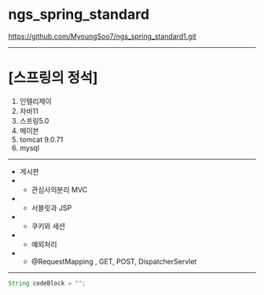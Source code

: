 # ngs_spring_standard
https://github.com/MyoungSoo7/ngs_spring_standard1.git

----------------------------------------
# [스프링의 정석]
1. 인텔리제이
2. 자바11
3. 스프링5.0 
4. 메이븐
5. tomcat 9.0.71
6. mysql

----------------------------------------

* 게시판
* * 관심사의분리 MVC
* * 서블릿과 JSP
* * 쿠키와 세션
* * 예외처리
* * @RequestMapping , GET, POST, DispatcherServlet

----------------------------------------
``` Java
String codeBlock = "";
```
